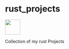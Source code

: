 # rust_projects
<p align="left">
  <img src="https://doc.rust-lang.org/rust-logo1.63.0.svg" width="50" height="50">
</p>
Collection of my rust Projects
